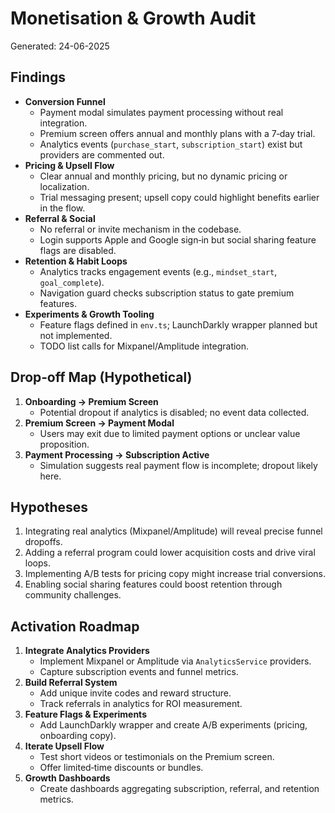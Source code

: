 # Monetisation & Growth Audit

Generated: 24-06-2025

## Findings

- **Conversion Funnel**
  - Payment modal simulates payment processing without real integration.
  - Premium screen offers annual and monthly plans with a 7‑day trial.
  - Analytics events (`purchase_start`, `subscription_start`) exist but providers are commented out.
- **Pricing & Upsell Flow**
  - Clear annual and monthly pricing, but no dynamic pricing or localization.
  - Trial messaging present; upsell copy could highlight benefits earlier in the flow.
- **Referral & Social**
  - No referral or invite mechanism in the codebase.
  - Login supports Apple and Google sign‑in but social sharing feature flags are disabled.
- **Retention & Habit Loops**
  - Analytics tracks engagement events (e.g., `mindset_start`, `goal_complete`).
  - Navigation guard checks subscription status to gate premium features.
- **Experiments & Growth Tooling**
  - Feature flags defined in `env.ts`; LaunchDarkly wrapper planned but not implemented.
  - TODO list calls for Mixpanel/Amplitude integration.

## Drop‑off Map (Hypothetical)

1. **Onboarding → Premium Screen**
   - Potential dropout if analytics is disabled; no event data collected.
2. **Premium Screen → Payment Modal**
   - Users may exit due to limited payment options or unclear value proposition.
3. **Payment Processing → Subscription Active**
   - Simulation suggests real payment flow is incomplete; dropout likely here.

## Hypotheses

1. Integrating real analytics (Mixpanel/Amplitude) will reveal precise funnel dropoffs.
2. Adding a referral program could lower acquisition costs and drive viral loops.
3. Implementing A/B tests for pricing copy might increase trial conversions.
4. Enabling social sharing features could boost retention through community challenges.

## Activation Roadmap

1. **Integrate Analytics Providers**
   - Implement Mixpanel or Amplitude via `AnalyticsService` providers.
   - Capture subscription events and funnel metrics.
2. **Build Referral System**
   - Add unique invite codes and reward structure.
   - Track referrals in analytics for ROI measurement.
3. **Feature Flags & Experiments**
   - Add LaunchDarkly wrapper and create A/B experiments (pricing, onboarding copy).
4. **Iterate Upsell Flow**
   - Test short videos or testimonials on the Premium screen.
   - Offer limited‑time discounts or bundles.
5. **Growth Dashboards**
   - Create dashboards aggregating subscription, referral, and retention metrics.

